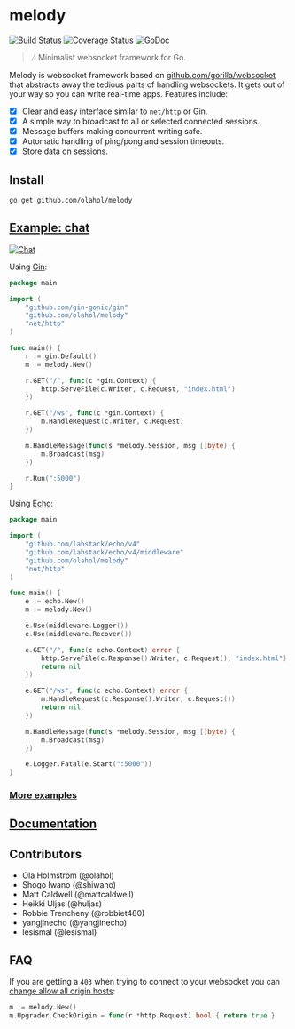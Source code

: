# melody

[![Build Status](https://travis-ci.org/olahol/melody.svg)](https://travis-ci.org/olahol/melody)
[![Coverage Status](https://img.shields.io/coveralls/olahol/melody.svg?style=flat)](https://coveralls.io/r/olahol/melody)
[![GoDoc](https://godoc.org/github.com/olahol/melody?status.svg)](https://godoc.org/github.com/olahol/melody)

> :notes: Minimalist websocket framework for Go.

Melody is websocket framework based on [github.com/gorilla/websocket](https://github.com/gorilla/websocket)
that abstracts away the tedious parts of handling websockets. It gets out of
your way so you can write real-time apps. Features include:

* [x] Clear and easy interface similar to `net/http` or Gin.
* [x] A simple way to broadcast to all or selected connected sessions.
* [x] Message buffers making concurrent writing safe.
* [x] Automatic handling of ping/pong and session timeouts.
* [x] Store data on sessions.

## Install

```bash
go get github.com/olahol/melody
```

## [Example: chat](https://github.com/olahol/melody/tree/master/examples/chat)

[![Chat](https://cdn.rawgit.com/olahol/melody/master/examples/chat/demo.gif "Demo")](https://github.com/olahol/melody/tree/master/examples/chat)

Using [Gin](https://github.com/gin-gonic/gin):
```go
package main

import (
	"github.com/gin-gonic/gin"
	"github.com/olahol/melody"
	"net/http"
)

func main() {
	r := gin.Default()
	m := melody.New()

	r.GET("/", func(c *gin.Context) {
		http.ServeFile(c.Writer, c.Request, "index.html")
	})

	r.GET("/ws", func(c *gin.Context) {
		m.HandleRequest(c.Writer, c.Request)
	})

	m.HandleMessage(func(s *melody.Session, msg []byte) {
		m.Broadcast(msg)
	})

	r.Run(":5000")
}
```

Using [Echo](https://github.com/labstack/echo):
```go
package main

import (
	"github.com/labstack/echo/v4"
	"github.com/labstack/echo/v4/middleware"
	"github.com/olahol/melody"
	"net/http"
)

func main() {
	e := echo.New()
	m := melody.New()

	e.Use(middleware.Logger())
	e.Use(middleware.Recover())

	e.GET("/", func(c echo.Context) error {
		http.ServeFile(c.Response().Writer, c.Request(), "index.html")
		return nil
	})

	e.GET("/ws", func(c echo.Context) error {
		m.HandleRequest(c.Response().Writer, c.Request())
		return nil
	})

	m.HandleMessage(func(s *melody.Session, msg []byte) {
		m.Broadcast(msg)
	})

	e.Logger.Fatal(e.Start(":5000"))
}
```

### [More examples](https://github.com/olahol/melody/tree/master/examples)

## [Documentation](https://godoc.org/github.com/olahol/melody)

## Contributors

* Ola Holmström (@olahol)
* Shogo Iwano (@shiwano)
* Matt Caldwell (@mattcaldwell)
* Heikki Uljas (@huljas)
* Robbie Trencheny (@robbiet480)
* yangjinecho (@yangjinecho)
* lesismal (@lesismal)

## FAQ

If you are getting a `403` when trying  to connect to your websocket you can [change allow all origin hosts](http://godoc.org/github.com/gorilla/websocket#hdr-Origin_Considerations):

```go
m := melody.New()
m.Upgrader.CheckOrigin = func(r *http.Request) bool { return true }
```
